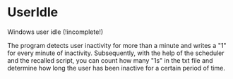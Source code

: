 # UserIdle
Windows user idle (!incomplete!)


The program detects user inactivity for more than a minute and writes a "1" for every minute of inactivity. Subsequently, with the help of the scheduler and the recalled script, you can count how many "1s" in the txt file and determine how long the user has been inactive for a certain period of time.
